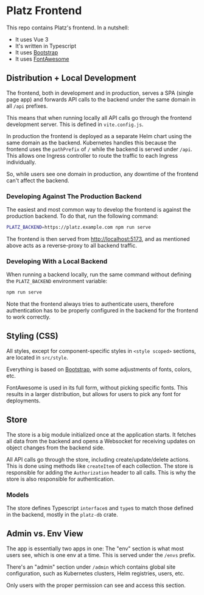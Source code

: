 # Platz Frontend

This repo contains Platz's frontend. In a nutshell:

* It uses Vue 3
* It's written in Typescript
* It uses [Bootstrap](https://getbootstrap.com/)
* It uses [FontAwesome](https://fontawesome.com/)

## Distribution + Local Development

The frontend, both in development and in production, serves a SPA (single page app) and forwards API calls to the backend under the same domain in all `/api` prefixes.

This means that when running locally all API calls go through the frontend development server. This is defined in `vite.config.js`.

In production the frontend is deployed as a separate Helm chart using the same domain as the backend. Kubernetes handles this because the frontend uses the `pathPrefix` of `/` while the backend is served under `/api`. This allows one Ingress controller to route the traffic to each Ingress individually.

So, while users see one domain in production, any downtime of the frontend can't affect the backend.

### Developing Against The Production Backend

The easiest and most common way to develop the frontend is against the production backend. To do that, run the following command:

```bash
PLATZ_BACKEND=https://platz.example.com npm run serve
```

The frontend is then served from <http://localhost:5173>, and as mentioned above acts as a reverse-proxy to all backend traffic.

### Developing With a Local Backend

When running a backend locally, run the same command without defining the `PLATZ_BACKEND` environment variable:

```bash
npm run serve
```

Note that the frontend always tries to authenticate users, therefore authentication has to be properly configured in the backend for the frontend to work correctly.

## Styling (CSS)

All styles, except for component-specific styles in `<style scoped>` sections, are located in `src/style`.

Everything is based on [Bootstrap](https://getbootstrap.com/), with some adjustments of fonts, colors, etc.

FontAwesome is used in its full form, without picking specific fonts. This results in a larger distribution, but allows for users to pick any font for deployments.

## Store

The store is a big module initialized once at the application starts. It fetches all data from the backend and opens a Websocket for receiving updates on object changes from the backend side.

All API calls go through the store, including create/update/delete actions. This is done using methods like `createItem` of each collection. The store is responsible for adding the `Authorization` header to all calls. This is why the store is also responsible for authentication.

### Models

The store defines Typescript `interface`s and `type`s to match those defined in the backend, mostly in the `platz-db` crate.

## Admin vs. Env View

The app is essentially two apps in one: The "env" section is what most users see, which is one env at a time. This is served under the `/envs` prefix.

There's an "admin" section under `/admin` which contains global site configuration, such as Kubernetes clusters, Helm registries, users, etc.

Only users with the proper permission can see and access this section.

